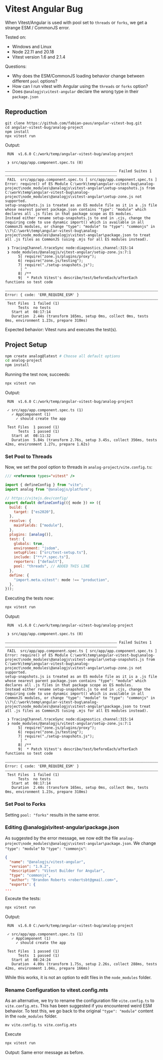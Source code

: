 # Vitest Angular Bug

When Vitest/Angular is used with pool set to `threads` or `forks`,
we get a strange ESM / CommonJS error.

Tested on:

- Windows and Linux
- Node 22.11 and 20.18
- Vitest version 1.6 and 2.1.4

Questions:

- Why does the ESM/CommonJS loading behavior change between different `pool` options?
- How can I run vitest with Angular using the `threads` or `forks` option?
- Does `@analogjs\vitest-angular` declare the wrong type in their `package.json`

## Reproduction

```
git clone https://github.com/fabian-paus/angular-vitest-bug.git
cd angular-vitest-bug/analog-project
npm install
npx vitest run
```

Output:

```
 RUN  v1.6.0 C:/work/temp/angular-vitest-bug/analog-project

 ❯ src/app/app.component.spec.ts (0)

⎯⎯⎯⎯⎯⎯⎯⎯⎯⎯⎯⎯⎯⎯⎯⎯⎯⎯⎯⎯⎯⎯⎯⎯⎯⎯⎯⎯⎯⎯⎯⎯⎯⎯⎯⎯⎯⎯⎯⎯⎯⎯⎯⎯⎯⎯⎯⎯⎯⎯⎯⎯⎯⎯⎯⎯⎯⎯⎯⎯⎯⎯ Failed Suites 1 ⎯⎯⎯⎯⎯⎯⎯⎯⎯⎯⎯⎯⎯⎯⎯⎯⎯⎯⎯⎯⎯⎯⎯⎯⎯⎯⎯⎯⎯⎯⎯⎯⎯⎯⎯⎯⎯⎯⎯⎯⎯⎯⎯⎯⎯⎯⎯⎯⎯⎯⎯⎯⎯⎯⎯⎯⎯⎯⎯⎯⎯⎯
 FAIL  src/app/app.component.spec.ts [ src/app/app.component.spec.ts ]
Error: require() of ES Module C:\work\temp\angular-vitest-bug\analog-project\node_modules\@analogjs\vitest-angular\setup-snapshots.js from C:\work\temp\angular-vitest-bug\analog-project\node_modules\@analogjs\vitest-angular\setup-zone.js not supported.
setup-snapshots.js is treated as an ES module file as it is a .js file whose nearest parent package.json contains "type": "module" which declares all .js files in that package scope as ES modules.
Instead either rename setup-snapshots.js to end in .cjs, change the requiring code to use dynamic import() which is available in all CommonJS modules, or change "type": "module" to "type": "commonjs" in \\?\C:\work\temp\angular-vitest-bug\analog-project\node_modules\@analogjs\vitest-angular\package.json to treat all .js files as CommonJS (using .mjs for all ES modules instead).

 ❯ TracingChannel.traceSync node:diagnostics_channel:315:14
 ❯ node_modules/@analogjs/vitest-angular/setup-zone.js:7:1
      5| require("zone.js/plugins/proxy");
      6| require("zone.js/testing");
      7| require("./setup-snapshots.js");
       | ^
      8| /**
      9|  * Patch Vitest's describe/test/beforeEach/afterEach functions so test code

⎯⎯⎯⎯⎯⎯⎯⎯⎯⎯⎯⎯⎯⎯⎯⎯⎯⎯⎯⎯⎯⎯⎯⎯⎯⎯⎯⎯⎯⎯⎯⎯⎯⎯⎯⎯⎯⎯⎯⎯⎯⎯⎯⎯⎯⎯⎯⎯⎯⎯⎯⎯⎯⎯⎯⎯⎯⎯⎯⎯⎯⎯⎯⎯⎯⎯⎯⎯⎯⎯⎯⎯⎯⎯⎯⎯⎯⎯⎯⎯⎯⎯⎯⎯⎯⎯⎯⎯⎯⎯⎯⎯⎯⎯⎯⎯⎯⎯⎯⎯⎯⎯⎯⎯⎯⎯⎯⎯⎯⎯⎯⎯⎯⎯⎯⎯⎯⎯⎯⎯⎯⎯⎯⎯⎯⎯⎯⎯⎯⎯⎯⎯⎯⎯⎯⎯⎯⎯⎯⎯⎯Serialized Error: { code: 'ERR_REQUIRE_ESM' }
⎯⎯⎯⎯⎯⎯⎯⎯⎯⎯⎯⎯⎯⎯⎯⎯⎯⎯⎯⎯⎯⎯⎯⎯⎯⎯⎯⎯⎯⎯⎯⎯⎯⎯⎯⎯⎯⎯⎯⎯⎯⎯⎯⎯⎯⎯⎯⎯⎯⎯⎯⎯⎯⎯⎯⎯⎯⎯⎯⎯⎯⎯⎯⎯⎯⎯⎯⎯⎯⎯⎯⎯⎯⎯⎯⎯⎯⎯⎯⎯⎯⎯⎯⎯⎯⎯⎯⎯⎯⎯⎯⎯⎯⎯⎯⎯⎯⎯⎯⎯⎯⎯⎯⎯⎯⎯⎯⎯⎯⎯⎯⎯⎯⎯⎯⎯⎯⎯⎯⎯⎯⎯⎯⎯⎯⎯⎯⎯⎯⎯⎯⎯⎯⎯⎯[1/1]⎯
 Test Files  1 failed (1)
      Tests  no tests
   Start at  08:17:14
   Duration  2.44s (transform 165ms, setup 0ms, collect 0ms, tests 0ms, environment 1.23s, prepare 310ms)
```

Expected behavior: Vitest runs and executes the test(s).

## Project Setup

```bash
npm create analog@latest # Choose all default options
cd analog-project
npm install
```

Running the test now, succeeds:

```bash
npx vitest run
```

Output:

```
 RUN  v1.6.0 C:/work/temp/angular-vitest-bug/analog-project

 ✓ src/app/app.component.spec.ts (1)
   ✓ AppComponent (1)
     ✓ should create the app

 Test Files  1 passed (1)
      Tests  1 passed (1)
   Start at  08:11:32
   Duration  5.84s (transform 2.76s, setup 3.45s, collect 356ms, tests 42ms, environment 1.27s, prepare 1.62s)
```

### Set Pool to Threads

Now, we set the pool option to threads in `analog-project/vite.config.ts`:

```js
/// <reference types="vitest" />

import { defineConfig } from "vite";
import analog from "@analogjs/platform";

// https://vitejs.dev/config/
export default defineConfig(({ mode }) => ({
  build: {
    target: ["es2020"],
  },
  resolve: {
    mainFields: ["module"],
  },
  plugins: [analog()],
  test: {
    globals: true,
    environment: "jsdom",
    setupFiles: ["src/test-setup.ts"],
    include: ["**/*.spec.ts"],
    reporters: ["default"],
    pool: "threads", // ADDED THIS LINE
  },
  define: {
    "import.meta.vitest": mode !== "production",
  },
}));
```

Executing the tests now:

```bash
npx vitest run
```

Output:

```
 RUN  v1.6.0 C:/work/temp/angular-vitest-bug/analog-project

 ❯ src/app/app.component.spec.ts (0)

⎯⎯⎯⎯⎯⎯⎯⎯⎯⎯⎯⎯⎯⎯⎯⎯⎯⎯⎯⎯⎯⎯⎯⎯⎯⎯⎯⎯⎯⎯⎯⎯⎯⎯⎯⎯⎯⎯⎯⎯⎯⎯⎯⎯⎯⎯⎯⎯⎯⎯⎯⎯⎯⎯⎯⎯⎯⎯⎯⎯⎯⎯ Failed Suites 1 ⎯⎯⎯⎯⎯⎯⎯⎯⎯⎯⎯⎯⎯⎯⎯⎯⎯⎯⎯⎯⎯⎯⎯⎯⎯⎯⎯⎯⎯⎯⎯⎯⎯⎯⎯⎯⎯⎯⎯⎯⎯⎯⎯⎯⎯⎯⎯⎯⎯⎯⎯⎯⎯⎯⎯⎯⎯⎯⎯⎯⎯⎯
 FAIL  src/app/app.component.spec.ts [ src/app/app.component.spec.ts ]
Error: require() of ES Module C:\work\temp\angular-vitest-bug\analog-project\node_modules\@analogjs\vitest-angular\setup-snapshots.js from C:\work\temp\angular-vitest-bug\analog-project\node_modules\@analogjs\vitest-angular\setup-zone.js not supported.
setup-snapshots.js is treated as an ES module file as it is a .js file whose nearest parent package.json contains "type": "module" which declares all .js files in that package scope as ES modules.
Instead either rename setup-snapshots.js to end in .cjs, change the requiring code to use dynamic import() which is available in all CommonJS modules, or change "type": "module" to "type": "commonjs" in \\?\C:\work\temp\angular-vitest-bug\analog-project\node_modules\@analogjs\vitest-angular\package.json to treat all .js files as CommonJS (using .mjs for all ES modules instead).

 ❯ TracingChannel.traceSync node:diagnostics_channel:315:14
 ❯ node_modules/@analogjs/vitest-angular/setup-zone.js:7:1
      5| require("zone.js/plugins/proxy");
      6| require("zone.js/testing");
      7| require("./setup-snapshots.js");
       | ^
      8| /**
      9|  * Patch Vitest's describe/test/beforeEach/afterEach functions so test code

⎯⎯⎯⎯⎯⎯⎯⎯⎯⎯⎯⎯⎯⎯⎯⎯⎯⎯⎯⎯⎯⎯⎯⎯⎯⎯⎯⎯⎯⎯⎯⎯⎯⎯⎯⎯⎯⎯⎯⎯⎯⎯⎯⎯⎯⎯⎯⎯⎯⎯⎯⎯⎯⎯⎯⎯⎯⎯⎯⎯⎯⎯⎯⎯⎯⎯⎯⎯⎯⎯⎯⎯⎯⎯⎯⎯⎯⎯⎯⎯⎯⎯⎯⎯⎯⎯⎯⎯⎯⎯⎯⎯⎯⎯⎯⎯⎯⎯⎯⎯⎯⎯⎯⎯⎯⎯⎯⎯⎯⎯⎯⎯⎯⎯⎯⎯⎯⎯⎯⎯⎯⎯⎯⎯⎯⎯⎯⎯⎯⎯⎯⎯⎯⎯⎯⎯⎯⎯⎯⎯⎯Serialized Error: { code: 'ERR_REQUIRE_ESM' }
⎯⎯⎯⎯⎯⎯⎯⎯⎯⎯⎯⎯⎯⎯⎯⎯⎯⎯⎯⎯⎯⎯⎯⎯⎯⎯⎯⎯⎯⎯⎯⎯⎯⎯⎯⎯⎯⎯⎯⎯⎯⎯⎯⎯⎯⎯⎯⎯⎯⎯⎯⎯⎯⎯⎯⎯⎯⎯⎯⎯⎯⎯⎯⎯⎯⎯⎯⎯⎯⎯⎯⎯⎯⎯⎯⎯⎯⎯⎯⎯⎯⎯⎯⎯⎯⎯⎯⎯⎯⎯⎯⎯⎯⎯⎯⎯⎯⎯⎯⎯⎯⎯⎯⎯⎯⎯⎯⎯⎯⎯⎯⎯⎯⎯⎯⎯⎯⎯⎯⎯⎯⎯⎯⎯⎯⎯⎯⎯⎯⎯⎯⎯⎯⎯⎯[1/1]⎯
 Test Files  1 failed (1)
      Tests  no tests
   Start at  08:17:14
   Duration  2.44s (transform 165ms, setup 0ms, collect 0ms, tests 0ms, environment 1.23s, prepare 310ms)
```

### Set Pool to Forks

Setting `pool: "forks"` results in the same error.

### Editing @analogjs\vitest-angular\package.json

As suggested by the error message, we now edit the file `analog-project\node_modules\@analogjs\vitest-angular\package.json`. We change `"type": "module"` to `"type": "commonjs"`:

```json
{
  "name": "@analogjs/vitest-angular",
  "version": "1.9.2",
  "description": "Vitest Builder for Angular",
  "type": "commonjs",
  "author": "Brandon Roberts <robertsbt@gmail.com>",
  "exports": {
...
```

Exceute the tests:

```bash
npx vitest run
```

Output:

```
 RUN  v1.6.0 C:/work/temp/angular-vitest-bug/analog-project

 ✓ src/app/app.component.spec.ts (1)
   ✓ AppComponent (1)
     ✓ should create the app

 Test Files  1 passed (1)
      Tests  1 passed (1)
   Start at  08:24:24
   Duration  4.09s (transform 1.75s, setup 2.26s, collect 288ms, tests 42ms, environment 1.04s, prepare 166ms)
```

While this works, it is not an option to edit files in the `node_modules` folder.

### Rename Configuration to vitest.config.mts

As an alternative, we try to rename the configuration file `vite.config.ts` to `vite.config.mts`.
This has been suggested if you encountered weird ESM behavior.
To test this, we go back to the original `"type": "module"` content in the `node_modules` folder.

```
mv vite.config.ts vite.config.mts
```

Execute

```bash
npx vitest run
```

Output: Same error message as before.
